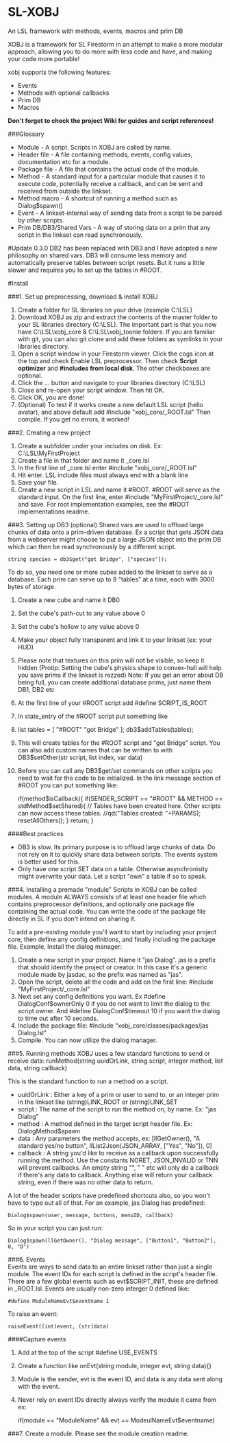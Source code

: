 SL-XOBJ
=======

An LSL framework with methods, events, macros and prim DB

XOBJ is a framework for SL Firestorm in an attempt to make a more modular approach, allowing you to do more with less code and have, and making your code more portable!

xobj supports the following features:
* Events
* Methods with optional callbacks
* Prim DB
* Macros

**Don't forget to check the project Wiki for guides and script references!**
 

###Glossary
* Module - A script. Scripts in XOBJ are called by name.
* Header file - A file containing methods, events, config values, documentation etc for a module.
* Package file - A file that contains the actual code of the module.
* Method - A standard input for a particular module that causes it to execute code, potentially receive a callback, and can be sent and received from outside the linkset.
* Method macro - A shortcut of running a method such as Dialog$spawn() 
* Event - A linkset-internal way of sending data from a script to be parsed by other scripts.
* Prim DB/DB3/Shared Vars - A way of storing data on a prim that any script in the linkset can read synchronously.






#Update 0.3.0
DB2 has been replaced with DB3 and I have adopted a new philosophy on shared vars. DB3 will consume less memory and automatically preserve tables between script resets. But it runs a little slower and requires you to set up the tables in #ROOT.


#Install

###1. Set up preprocessing, download & install XOBJ
1. Create a folder for SL libraries on your drive (example C:\LSL)
2. Download XOBJ as zip and extract the contents of the master folder to your SL libraries directory (C:\LSL). The important part is that you now have C:\LSL\xobj_core & C:\LSL\xobj_toonie folders. If you are familiar with git, you can also git clone and add these folders as symlinks in your libraries directory.
3. Open a script window in your Firestorm viewer. Click the cogs icon at the top and check Enable LSL preprocessor. Then check **Script optimizer** and **#includes from local disk**. The other checkboxes are optional.
4. Click the ... button and navigate to your libraries directory (C:\LSL)
5. Close and re-open your script window. Then hit OK.
6. Click OK, you are done!
7. (Optional) To test if it works create a new default LSL script (hello avatar), and above default add #include "xobj_core/_ROOT.lsl" Then compile. If you get no errors, it worked!

###2. Creating a new project
1. Create a subfolder under your includes on disk. Ex: C:\LSL\MyFirstProject
2. Create a file in that folder and name it _core.lsl
3. In the first line of _core.lsl enter #include "xobj_core/_ROOT.lsl"
4. Hit enter. LSL include files must always end with a blank line
5. Save your file.
6. Create a new script in LSL and name it #ROOT. #ROOT will serve as the standard input. On the first line, enter #include "MyFirstProject/_core.lsl" and save. For root implementation examples, see the #ROOT implementations readme.


###3. Setting up DB3 (optional)
Shared vars are used to offload large chunks of data onto a prim-driven database. Ex a script that gets JSON data from a webserver might choose to put a large JSON object into the prim DB which can then be read synchronously by a different script.
    
    string species = db3$get("got Bridge", ["species"]);
    
To do so, you need one or more cubes added to the linkset to serve as a database. Each prim can serve up to 9 "tables" at a time, each with 3000 bytes of storage.

1. Create a new cube and name it DB0
2. Set the cube's path-cut to any value above 0
3. Set the cube's hollow to any value above 0
4. Make your object fully transparent and link it to your linkset (ex: your HUD)
5. Please note that textures on this prim will not be visible, so keep it hidden
(Protip: Setting the cube's physics shape to convex-hull will help you save prims if the linkset is rezzed)
    Note: If you get an error about DB being full, you can create additional database prims, just name them DB1, DB2 etc

1. At the first line of your #ROOT script add #define SCRIPT_IS_ROOT
2. In state_entry of the #ROOT script put something like
3. 
    list tables = [
	"#ROOT"
	"got Bridge"
    ];
    db3$addTables(tables); 

3. This will create tables for the #ROOT script and "got Bridge" script. You can also add custom names that can be written to with DB3$setOther(str script, list index, var data)
4. Before you can call any DB3$get/set commands on other scripts you need to wait for the code to be initialized. In the link message section of #ROOT you can put something like:

    if(method$isCallback){
	if(SENDER_SCRIPT == "#ROOT" && METHOD == stdMethod$setShared){
	    // Tables have been created here. Other scripts can now access these tables.
	    //qd("Tables created: "+PARAMS);
	    resetAllOthers();
	}
        return;
    }

####Best practices
* DB3 is slow. Its primary purpose is to offload large chunks of data. Do not rely on it to quickly share data between scripts. The events system is better used for this.
* Only have one script SET data on a table. Otherwise asynchronisity might overwrite your data. Let a script "own" a table if so to speak.




###4. Installing a premade "module"
Scripts in XOBJ can be called modules. A module ALWAYS consists of at least one header file which contains preprocessor definitions, and optionally one package file containing the actual code. You can write the code of the package file directly in SL if you don't intend on sharing it.

To add a pre-existing module you'll want to start by including your project core, then define any config definitions, and finally including the package file. Example, Install the dialog manager:

1. Create a new script in your project. Name it "jas Dialog". jas is a prefix that should identify the project or creator. In this case it's a generic module made by jasdac, so the prefix was named as "jas".
2. Open the script, delete all the code and add on the first line: #include "MyFirstProject/_core.lsl"
3. Next set any config definitions you want. Ex #define DialogConf$ownerOnly 0 if you do not want to limit the dialog to the script owner. And #define DialogConf$timeout 10 if you want the dialog to time out after 10 seconds.
4. Include the package file: #include "xobj_core/classes/packages/jas Dialog.lsl"
5. Compile. You can now utilize the dialog manager.


###5. Running methods
XOBJ uses a few standard functions to send or receive data:
  runMethod(string uuidOrLink, string script, integer method, list data, string callback)
  
This is the standard function to run a method on a script.

* uuidOrLink : Either a key of a prim or user to send to, or an integer prim in the linkset like (string)LINK_ROOT or (string)LINK_SET
* script : The name of the script to run the method on, by name. Ex: "jas Dialog"
* method : A method defined in the target script header file. Ex: DialogMethod$spawn
* data : Any parameters the method accepts, ex: [llGetOwner(), "A standard yes/no button", llList2Json(JSON_ARRAY, ["Yes", "No"]), 0]
* callback : A string you'd like to receive as a callback upon successfully running the method. Use the constants NORET, JSON_INVALID or TNN will prevent callbacks. An empty string "", " " etc will only do a callback if there's any data to callback. Anything else will return your callback string, even if there was no other data to return.
    
A lot of the header scripts have predefined shortcuts also, so you won't have to type out all of that. For an example, jas Dialog has predefined:

    Dialog$spawn(user, message, buttons, menuID, callback)

So in your script you can just run:

    Dialog$spawn(llGetOwner(), "Dialog message", ["Button1", "Button2"], 0, "D")

	
###6. Events  
Events are ways to send data to an entire linkset rather than just a single module. The event IDs for each script is defined in the script's header file. There are a few global events such as evt$SCRIPT_INIT, these are defined in _ROOT.lsl. Events are usually non-zero interger 0 defined like:

    #define ModuleNameEvt$eventname 1

To raise an event: 
    
    raiseEvent((int)event, (str)data)

####Capture events
1. Add at the top of the script #define USE_EVENTS
2. Create a function like onEvt(string module, integer evt, string data){}
3. Module is the sender, evt is the event ID, and data is any data sent along with the event.
4. Never rely on event IDs directly always verify the module it came from ex:

    if(module == "ModuleName" && evt == ModeulNameEvt$eventname)


###7. Create a module.
Please see the module creation readme.

